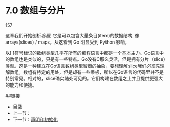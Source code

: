 # 7.0 数组与分片

157

这章我们开始剖析*容器*, 它是可以包含大量条目(item)的数据结构, 像 arrays(slices) / maps。从这看到 Go 明显受到 Python 影响。

以[ ]符号标识的数组类型几乎在所有的编程语言中都是一个基本主力。Go语言中的数组也是类似的，只是有一些特点。Go没有C那么灵活，但是拥有分片（slice）类型。这是一种建立在Go语言数组类型智商的抽象，要想理解slice我们必须先理解数组。数组有特定的用处，但是却有一些呆板，所以在Go语言的代码里并不是特别常见。相对的，slice确实随处可见的。它们构建在数组之上并且提供更强大的能力和便捷。

##链接
- [目录](directory.md)
- 上一节：[]()
- 下一节：[声明和初始化](07.1.md)
